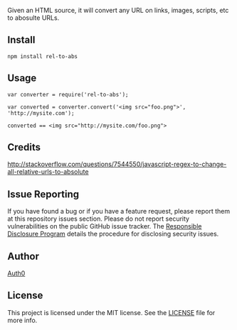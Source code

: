 Given an HTML source, it will convert any URL on links, images, scripts, etc to abosulte URLs.

## Install

	npm install rel-to-abs

## Usage

	var converter = require('rel-to-abs');

	var converted = converter.convert('<img src="foo.png">', 'http://mysite.com');

	converted == <img src="http://mysite.com/foo.png">

## Credits

<http://stackoverflow.com/questions/7544550/javascript-regex-to-change-all-relative-urls-to-absolute>

## Issue Reporting

If you have found a bug or if you have a feature request, please report them at this repository issues section. Please do not report security vulnerabilities on the public GitHub issue tracker. The [Responsible Disclosure Program](https://auth0.com/whitehat) details the procedure for disclosing security issues.

## Author

[Auth0](auth0.com)

## License

This project is licensed under the MIT license. See the [LICENSE](LICENSE) file for more info.
